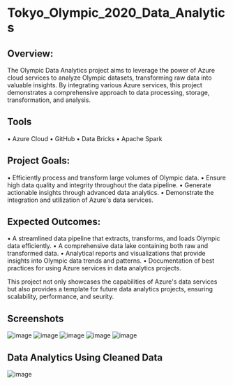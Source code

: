 # Tokyo_Olympic_2020_Data_Analytics

## Overview:

The Olympic Data Analytics project aims to leverage the power of Azure cloud services to analyze Olympic datasets, transforming raw data into valuable insights. By integrating various Azure services, this project demonstrates a comprehensive approach to data processing, storage, transformation, and analysis.

## Tools 

•	Azure Cloud 
•	GitHub
•	Data Bricks
•	Apache Spark



## Project Goals:

•	Efficiently process and transform large volumes of Olympic data.
•	Ensure high data quality and integrity throughout the data pipeline.
•	Generate actionable insights through advanced data analytics.
•	Demonstrate the integration and utilization of Azure's data services.

## Expected Outcomes:

•	A streamlined data pipeline that extracts, transforms, and loads Olympic data efficiently.
•	A comprehensive data lake containing both raw and transformed data.
•	Analytical reports and visualizations that provide insights into Olympic data trends and patterns.
•	Documentation of best practices for using Azure services in data analytics projects.

This project not only showcases the capabilities of Azure's data services but also provides a template for future data analytics projects, ensuring scalability, performance, and seurity.

## Screenshots
![image](https://github.com/user-attachments/assets/73e232c0-061d-4dad-804f-3ce77d109240)
![image](https://github.com/user-attachments/assets/f1569357-e1b3-4607-834d-780f73409910)
![image](https://github.com/user-attachments/assets/be2b1b7e-a7dd-446e-bf54-ce1f80501110)
![image](https://github.com/user-attachments/assets/5f7c78ac-877c-4caa-9234-7f3b4abd39a1)
![image](https://github.com/user-attachments/assets/5da11510-6b1f-44f2-a913-16c51eb9725e)

## Data Analytics Using Cleaned Data
![image](https://github.com/user-attachments/assets/66f25ca7-aedc-43cb-80f1-d955c7c51b0d)

